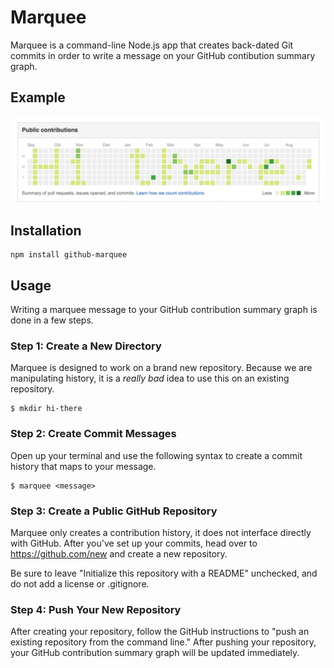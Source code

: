 # Marquee

Marquee is a command-line Node.js app that creates back-dated Git commits in
order to write a message on your GitHub contibution summary graph.

## Example

![Marquee Example](/images/example.png)

## Installation

```
npm install github-marquee
```

## Usage

Writing a marquee message to your GitHub contribution summary graph is done in
a few steps.

### Step 1: Create a New Directory

Marquee is designed to work on a brand new repository. Because we are
manipulating history, it is a *really bad* idea to use this on an existing
repository.

```
$ mkdir hi-there
```

### Step 2: Create Commit Messages

Open up your terminal and use the following syntax to create a commit history
that maps to your message.

```
$ marquee <message>
```

### Step 3: Create a Public GitHub Repository

Marquee only creates a contribution history, it does not interface directly
with GitHub. After you've set up your commits, head over to
https://github.com/new and create a new repository.

Be sure to leave "Initialize this repository with a README" unchecked, and do
not add a license or .gitignore.

### Step 4: Push Your New Repository

After creating your repository, follow the GitHub instructions to "push an
existing repository from the command line." After pushing your repository, your
GitHub contribution summary graph will be updated immediately.
